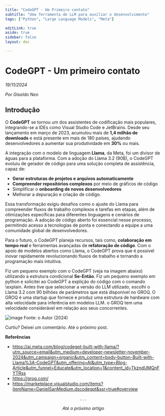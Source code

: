 ```yaml
---
title: "CodeGPT - Um Primeiro contato"
subtitle: "Uma ferramenta de LLM para auxiliar o desenvolvimento"
tags: ["Python", "Large Language Models", "Meta"]

editLink: true
aside: true
sidebar: false
layout: doc

---
```


# CodeGPT - Um primeiro contato

_19/11/2024_

_Por Giseldo Neo_

## Introdução

O **CodeGPT** se tornou um dos assistentes de codificação mais populares, integrando-se a IDEs como Visual Studio Code e JetBrains. Desde seu lançamento em março de 2023, acumulou mais de **1,4 milhão de downloads** e está presente em mais de 180 países, ajudando desenvolvedores a aumentar sua produtividade em **30%** ou mais.  

A integração com o modelo de linguagem **Llama**, da Meta, foi um divisor de águas para a plataforma. Com a adoção do Llama 3.2 (90B), o CodeGPT evoluiu de gerador de código para uma solução completa de assistência, capaz de:  
- **Gerar estruturas de projetos e arquivos automaticamente**  
- **Compreender repositórios complexos** por meio de gráficos de código  
- Simplificar o **onboarding de novos desenvolvedores**  
- Melhorar a depuração e criação de código.  

Essa transformação exigiu desafios como o ajuste do Llama para compreender fluxos de trabalho complexos e tarefas em etapas, além de otimizações específicas para diferentes linguagens e cenários de programação. A adoção de código aberto foi essencial nesse processo, permitindo acesso a tecnologias de ponta e conectando a equipe a uma comunidade global de desenvolvedores.  

Para o futuro, o CodeGPT planeja recursos, tais como, **colaboração em tempo real** e ferramentas avançadas de **refatoração de código**.  Com o apoio de modelos abertos como Llama, o CodeGPT prova que é possível inovar rapidamente revolucionando fluxos de trabalho e tornando a programação mais intuitiva. 

Fiz um pequeno exemplo com o CodeGPT (veja na imagem abaixo) utilizando a estrutura condicional **Se-Então**. Fiz um pequeno exemplo em python e solicitei ao CodeGPT a explição do código com o comando \explain. Antes tive que selecionar a versão do LLM utilizado, escolhi o Llama 3.2 com 90 bilhões de parâmetros que está disponível no GROQ. O GROQ é uma startup que fornece e produz uma estrutura de hardware com alta velocidade para inferência em modelos LLM. o GROQ tem uma velocidade considerável em relação aos seus concorrentes.

![image](https://github.com/user-attachments/assets/5f09e44e-bcbe-484d-a4dd-b8bc3009fcb1)
Fonte: o Autor (2024)

Curtiu? Deixei um comentário. Até o próximo post.

**Referências**

- https://ai.meta.com/blog/codegpt-built-with-llama/?utm_source=email&utm_medium=developer-newsletter-november-2024&utm_campaign=organic&utm_content=body-button-Built-with-Llama%3A-CodeGPT&utm_offering=AI&utm_type=Blog-Article&utm_funnel=Educate&utm_location=1&content_id=TkzndUMQnFYTRss
- https://groq.com/
- https://marketplace.visualstudio.com/items?itemName=DanielSanMedium.dscodegpt&ssr=true#overview

<center>. . .</center>

_<center>Até o próximo artigo</center>_

<Layout />
